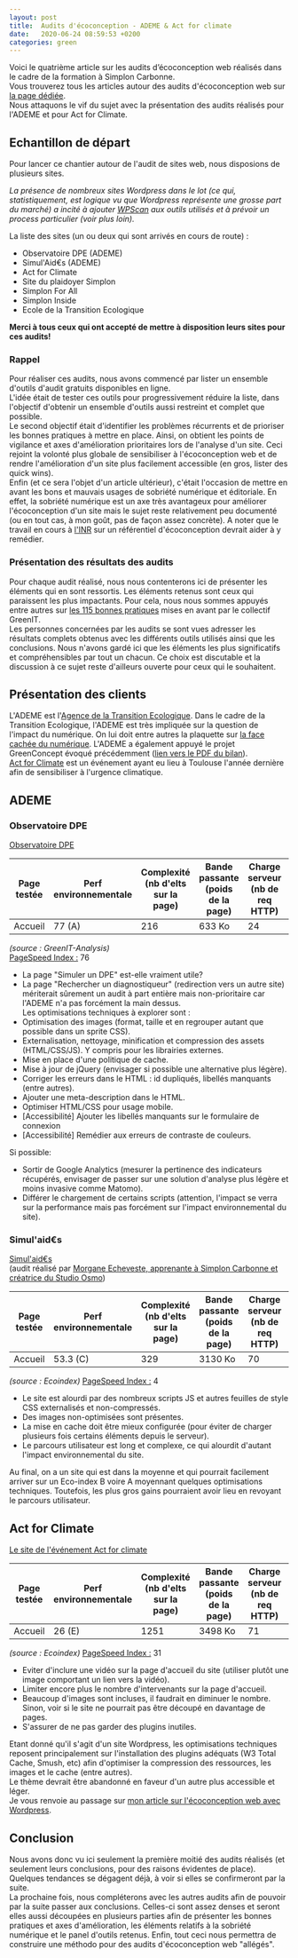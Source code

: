 ```yaml
---
layout: post
title:  Audits d'écoconception - ADEME & Act for climate
date:   2020-06-24 08:59:53 +0200
categories: green
---
```


Voici le quatrième article sur les audits d’écoconception web réalisés dans le cadre de la formation à Simplon Carbonne.   
Vous trouverez tous les articles autour des audits d'écoconception web sur [la page dédiée](https://ldevernay.github.io/Audits.html).   
Nous attaquons le vif du sujet avec la présentation des audits réalisés pour l'ADEME et pour Act for Climate.  


## Echantillon de départ 
Pour lancer ce chantier autour de l'audit de sites web, nous disposions de plusieurs sites. 

*La présence de nombreux sites Wordpress dans le lot (ce qui, statistiquement, est logique vu que Wordpress représente une grosse part du marché) a incité à ajouter [WPScan](https://wpscan.org/) aux outils utilisés et à prévoir un process particulier (voir plus loin).*   

La liste des sites (un ou deux qui sont arrivés en cours de route) : 
* Observatoire DPE (ADEME)
* Simul'Aid€s (ADEME)
* Act for Climate
* Site du plaidoyer Simplon
* Simplon For All
* Simplon Inside
* Ecole de la Transition Ecologique
  
**Merci à tous ceux qui ont accepté de mettre à disposition leurs sites pour ces audits!**
  
### Rappel
Pour réaliser ces audits, nous avons commencé par lister un ensemble d'outils d'audit gratuits disponibles en ligne.   
L'idée était de tester ces outils pour progressivement réduire la liste, dans l'objectif d'obtenir un ensemble d'outils aussi restreint et complet que possible.   
Le second objectif était d'identifier les problèmes récurrents et de prioriser les bonnes pratiques à mettre en place. Ainsi, on obtient les points de vigilance et axes d'amélioration prioritaires lors de l'analyse d'un site. Ceci rejoint la volonté plus globale de sensibiliser à l'écoconception web et de rendre l'amélioration d'un site plus facilement accessible (en gros, lister des quick wins).  
Enfin (et ce sera l'objet d'un article ultérieur), c'était l'occasion de mettre en avant les bons et mauvais usages de sobriété numérique et éditoriale. En effet, la sobriété numérique est un axe très avantageux pour améliorer l'écoconception d'un site mais le sujet reste relativement peu documenté (ou en tout cas, à mon goût, pas de façon assez concrète). A noter que le travail en cours à [l'INR](https://institutnr.org/) sur un référentiel d'écoconception devrait aider à y remédier. 

### Présentation des résultats des audits
Pour chaque audit réalisé, nous nous contenterons ici de présenter les éléments qui en sont ressortis. 
Les éléments retenus sont ceux qui paraissent les plus impactants. Pour cela, nous nous sommes appuyés entre autres sur [les 115 bonnes pratiques](https://collectif.greenit.fr/ecoconception-web/115-bonnes-pratiques-eco-conception_web.html) mises en avant par le collectif GreenIT.  
Les personnes concernées par les audits se sont vues adresser les résultats complets obtenus avec les différents outils utilisés ainsi que les conclusions. Nous n'avons gardé ici que les éléments les plus significatifs et compréhensibles par tout un chacun. Ce choix est discutable et la discussion à ce sujet reste d'ailleurs ouverte pour ceux qui le souhaitent.  

## Présentation des clients
L'ADEME est l'[Agence de la Transition Ecologique](https://www.ademe.fr/). Dans le cadre de la Transition Ecologique, l'ADEME est très impliquée sur la question de l'impact du numérique. On lui doit entre autres la plaquette sur [la face cachée du numérique](https://www.ademe.fr/sites/default/files/assets/documents/guide-pratique-face-cachee-numerique.pdf). L'ADEME a également appuyé le projet GreenConcept évoqué précédemment ([lien vers le PDF du bilan](http://www.greenconcept-innovation.fr/wp-content/uploads/2020/02/greenconcept_21022020.pdf)).   
[Act for Climate](https://www.act-for-climate.fr/) est un événement ayant eu lieu à Toulouse l'année dernière afin de sensibiliser à l'urgence climatique. 
  
## ADEME 
### Observatoire DPE  
[Observatoire DPE](https://www.observatoire-dpe.fr/)     
         
| Page testée | Perf environnementale | Complexité (nb d'elts sur la page) | Bande passante (poids de la page)    | Charge serveur (nb de req HTTP) | Empreinte GES (gC02e) | Empreinte eau (cl) |    
| ------ | ------ | ------ | ------ | ------ | ------ | ------ |   
| Accueil | 77 (A) | 216 |633 Ko | 24 |1.46 |2.19 |  


*(source : GreenIT-Analysis)*   
[PageSpeed Index :](https://developers.google.com/speed/pagespeed/insights/) 76 
* La page "Simuler un DPE" est-elle vraiment utile? 
* La page "Rechercher un diagnostiqueur" (redirection vers un autre site) mériterait sûrement un audit à part entière mais non-prioritaire car l'ADEME n'a pas forcément la main dessus.  
Les optimisations techniques à explorer sont : 
* Optimisation des images (format, taille et en regrouper autant que possible dans un sprite CSS). 
* Externalisation, nettoyage, minification et compression des assets (HTML/CSS/JS). Y compris pour les librairies externes. 
* Mise en place d'une politique de cache. 
* Mise à jour de jQuery (envisager si possible une alternative plus légère). 
* Corriger les erreurs dans le HTML : id dupliqués, libellés manquants (entre autres). 
* Ajouter une meta-description dans le HTML. 
* Optimiser HTML/CSS pour usage mobile. 
* [Accessibilité] Ajouter les libellés manquants sur le formulaire de connexion 
* [Accessibilité] Remédier aux erreurs de contraste de couleurs.   
   
Si possible: 
* Sortir de Google Analytics (mesurer la pertinence des indicateurs récupérés, envisager de passer sur une solution d'analyse plus légère et moins invasive comme Matomo). 
* Différer le chargement de certains scripts (attention, l'impact se verra sur la performance mais pas forcément sur l'impact environnemental du site).   

### Simul'aid€s 
[Simul'aid€s](http://www.normandie.infoenergie.org/vos-aides/simuler-vos-aides/)     
(audit réalisé par [Morgane Echeveste, apprenante à Simplon Carbonne et créatrice du Studio Osmo](https://twitter.com/Moetxea))       
   
| Page testée | Perf environnementale | Complexité (nb d'elts sur la page) | Bande passante (poids de la page) | Charge serveur (nb de req HTTP) | Empreinte GES (gC02e) | Empreinte eau (cl) |   
| ------ | ------ | ------ | ------ | ------ | ------ | ------ |   
| Accueil | 53.3 (C) | 329 |3130 Ko | 70 |1.93 |2.9 |    
    
*(source : Ecoindex)* 
[PageSpeed Index :](https://developers.google.com/speed/pagespeed/insights/) 4    
* Le site est alourdi par des nombreux scripts JS et autres feuilles de style CSS externalisés et non-compressés.    
* Des images non-optimisées sont présentes.   
* La mise en cache doit être mieux configurée (pour éviter de charger plusieurs fois certains éléments depuis le serveur). 
* Le parcours utilisateur est long et complexe, ce qui alourdit d'autant l'impact environnemental du site.   
  
Au final, on a un site qui est dans la moyenne et qui pourrait facilement arriver sur un Eco-index B voire A moyennant quelques optimisations techniques. Toutefois, les plus gros gains pourraient avoir lieu en revoyant le parcours utilisateur.   


## Act for Climate 
[Le site de l'événement Act for climate](https://www.act-for-climate.fr/)       
          
| Page testée | Perf environnementale | Complexité (nb d'elts sur la page) | Bande passante (poids de la page) | Charge serveur (nb de req HTTP) | Empreinte GES (gC02e) | Empreinte eau (cl) |   
| ------ | ------ | ------ | ------ | ------ | ------ | ------ |    
| Accueil | 26 (E) | 1251 |3498 Ko | 71 |2.48 |3.72 |     
   
*(source : Ecoindex)* 
[PageSpeed Index :](https://developers.google.com/speed/pagespeed/insights/) 31 
* Eviter d'inclure une vidéo sur la page d'accueil du site (utiliser plutôt une image comportant un lien vers la vidéo). 
* Limiter encore plus le nombre d'intervenants sur la page d'accueil. 
* Beaucoup d'images sont incluses, il faudrait en diminuer le nombre. Sinon, voir si le site ne pourrait pas être découpé en davantage de pages.
* S'assurer de ne pas garder des plugins inutiles. 

Etant donné qu'il s'agit d'un site Wordpress, les optimisations techniques reposent principalement sur l'installation des plugins adéquats (W3 Total Cache, Smush, etc) afin d'optimiser la compression des ressources, les images et le cache (entre autres).  
Le thème devrait être abandonné en faveur d'un autre plus accessible et léger.   
Je vous renvoie au passage sur [mon article sur l'écoconception web avec Wordpress](https://ldevernay.github.io/green/2019/12/13/wordpress_eco.html). 

## Conclusion
Nous avons donc vu ici seulement la première moitié des audits réalisés (et seulement leurs conclusions, pour des raisons évidentes de place). Quelques tendances se dégagent déjà, à voir si elles se confirmeront par la suite.  
La prochaine fois, nous compléterons avec les autres audits afin de pouvoir par la suite passer aux conclusions. Celles-ci sont assez denses et seront elles aussi découpées en plusieurs parties afin de présenter les bonnes pratiques et axes d'amélioration, les éléments relatifs à la sobriété numérique et le panel d'outils retenus. Enfin, tout ceci nous permettra de construire une méthodo pour des audits d'écoconception web "allégés". 
